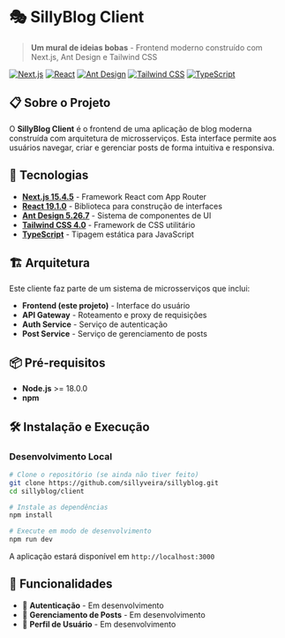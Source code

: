 # 🎭 SillyBlog Client

> **Um mural de ideias bobas** - Frontend moderno construído com Next.js, Ant Design e Tailwind CSS

[![Next.js](https://img.shields.io/badge/Next.js-15.4.5-black?logo=next.js)](https://nextjs.org/)
[![React](https://img.shields.io/badge/React-19.1.0-blue?logo=react)](https://reactjs.org/)
[![Ant Design](https://img.shields.io/badge/Ant%20Design-5.26.7-1890ff?logo=antdesign)](https://ant.design/)
[![Tailwind CSS](https://img.shields.io/badge/Tailwind%20CSS-4.0-38bdf8?logo=tailwindcss)](https://tailwindcss.com/)
[![TypeScript](https://img.shields.io/badge/TypeScript-5.0+-blue?logo=typescript)](https://typescriptlang.org/)

## 📋 Sobre o Projeto

O **SillyBlog Client** é o frontend de uma aplicação de blog moderna construída com arquitetura de microsserviços. Esta interface permite aos usuários navegar, criar e gerenciar posts de forma intuitiva e responsiva.

## 🚀 Tecnologias

- **[Next.js 15.4.5](https://nextjs.org/)** - Framework React com App Router
- **[React 19.1.0](https://reactjs.org/)** - Biblioteca para construção de interfaces
- **[Ant Design 5.26.7](https://ant.design/)** - Sistema de componentes de UI
- **[Tailwind CSS 4.0](https://tailwindcss.com/)** - Framework de CSS utilitário
- **[TypeScript](https://typescriptlang.org/)** - Tipagem estática para JavaScript

## 🏗️ Arquitetura

Este cliente faz parte de um sistema de microsserviços que inclui:

- **Frontend (este projeto)** - Interface do usuário
- **API Gateway** - Roteamento e proxy de requisições
- **Auth Service** - Serviço de autenticação
- **Post Service** - Serviço de gerenciamento de posts

## 📦 Pré-requisitos

- **Node.js** >= 18.0.0
- **npm**


## 🛠️ Instalação e Execução

### Desenvolvimento Local

```bash
# Clone o repositório (se ainda não tiver feito)
git clone https://github.com/sillyveira/sillyblog.git
cd sillyblog/client

# Instale as dependências
npm install

# Execute em modo de desenvolvimento
npm run dev
```

A aplicação estará disponível em `http://localhost:3000`

## 🎯 Funcionalidades

- 🔄 **Autenticação** - Em desenvolvimento
- 🔄 **Gerenciamento de Posts** - Em desenvolvimento
- 🔄 **Perfil de Usuário** - Em desenvolvimento
